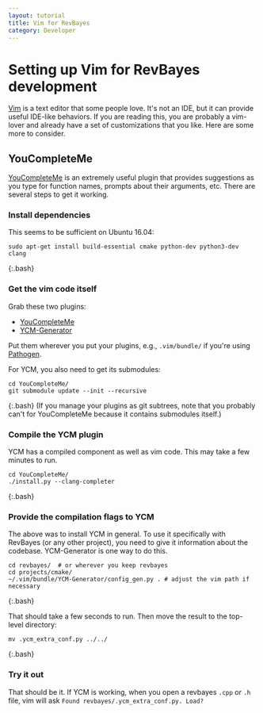 ```yaml
---
layout: tutorial
title: Vim for RevBayes
category: Developer
---
```


Setting up Vim for RevBayes development
================================

[Vim](http://www.vim.org) is a text editor that some people love.
It's not an IDE, but it can provide useful IDE-like behaviors.
If you are reading this, you are probably a vim-lover and already have a set of customizations that you like.
Here are some more to consider.

YouCompleteMe
----------------------

[YouCompleteMe](https://github.com/Valloric/YouCompleteMe) is an extremely useful plugin that provides suggestions as you type for function names, prompts about their arguments, etc.
There are several steps to get it working.

### Install dependencies

This seems to be sufficient on Ubuntu 16.04:
```
sudo apt-get install build-essential cmake python-dev python3-dev clang
```
{:.bash}

### Get the vim code itself

Grab these two plugins:

* [YouCompleteMe](https://github.com/Valloric/YouCompleteMe)
* [YCM-Generator](https://github.com/rdnetto/YCM-Generator)

Put them wherever you put your plugins, e.g., `.vim/bundle/` if you're using [Pathogen](https://github.com/tpope/vim-pathogen).

For YCM, you also need to get its submodules:
```
cd YouCompleteMe/
git submodule update --init --recursive
```
{:.bash}
(If you manage your plugins as git subtrees, note that you probably can't for YouCompleteMe because it contains submodules itself.)

### Compile the YCM plugin

YCM has a compiled component as well as vim code.  This may take a few minutes to run.
```
cd YouCompleteMe/
./install.py --clang-completer
```
{:.bash}

### Provide the compilation flags to YCM

The above was to install YCM in general.
To use it specifically with RevBayes (or any other project), you need to give it information about the codebase.
YCM-Generator is one way to do this.

```
cd revbayes/  # or wherever you keep revbayes
cd projects/cmake/
~/.vim/bundle/YCM-Generator/config_gen.py . # adjust the vim path if necessary
```
{:.bash}

That should take a few seconds to run.
Then move the result to the top-level directory:
```
mv .ycm_extra_conf.py ../../
```
{:.bash}

### Try it out

That should be it.
If YCM is working, when you open a revbayes `.cpp` or `.h` file, vim will ask `Found revbayes/.ycm_extra_conf.py. Load?`
